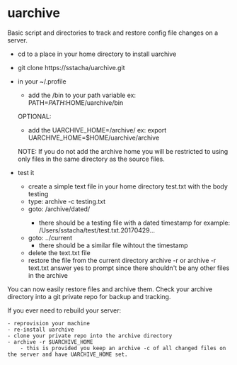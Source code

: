 # uarchive
Basic script and directories to track and restore config file changes on a server.

- cd to a place in your home directory to install uarchive
- git clone https://sstacha/uarchive.git
- in your ~/.profile
    - add the <clone dir>/bin to your path variable
        ex: PATH=$PATH:$HOME/uarchive/bin

    OPTIONAL:
    - add the UARCHIVE_HOME=<clone dir>/archive/
        ex: export UARCHIVE_HOME=$HOME/uarchive/archive

    NOTE: If you do not add the archive home you will be restricted to using only files in the same directory as the source files.



- test it
    - create a simple text file in your home directory test.txt with the body testing
    - type: archive -c testing.txt
    - goto: <clone dir>/archive/dated/
        - there should be a testing file with a dated timestamp
        for example: /Users/sstacha/test/test.txt.20170429...
    - goto: ../current
        - there should be a similar file wihtout the timestamp
    - delete the text.txt file
    - restore the file from the current directory
        archive -r 
        or archive -r text.txt
        answer yes to prompt since there shouldn't be any other files in the archive
        
You can now easily restore files and archive them.  Check your archive directory into a git private repo for backup and tracking.

If you ever need to rebuild your server:

    - reprovision your machine
    - re-install uarchive
    - clone your private repo into the archive directory
    - archive -r $UARCHIVE_HOME
        - this is provided you keep an archive -c of all changed files on the server and have UARCHIVE_HOME set.
